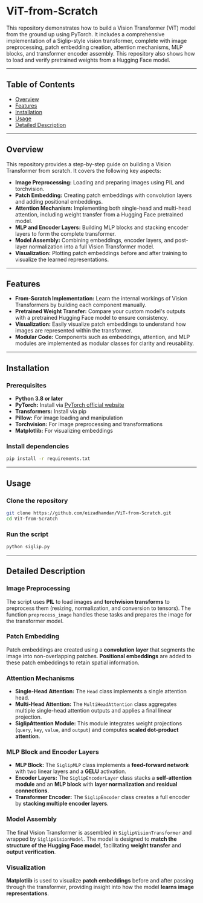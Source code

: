 # ViT-from-Scratch

This repository demonstrates how to build a Vision Transformer (ViT) model from the ground up using PyTorch. It includes a comprehensive implementation of a Siglip-style vision transformer, complete with image preprocessing, patch embedding creation, attention mechanisms, MLP blocks, and transformer encoder assembly. This repository also shows how to load and verify pretrained weights from a Hugging Face model.

---

## Table of Contents

- [Overview](#overview)
- [Features](#features)
- [Installation](#installation)
- [Usage](#usage)
- [Detailed Description](#detailed-description)

---

## Overview

This repository provides a step-by-step guide on building a Vision Transformer from scratch. It covers the following key aspects:

- **Image Preprocessing:** Loading and preparing images using PIL and torchvision.
- **Patch Embedding:** Creating patch embeddings with convolution layers and adding positional embeddings.
- **Attention Mechanism:** Implementing both single-head and multi-head attention, including weight transfer from a Hugging Face pretrained model.
- **MLP and Encoder Layers:** Building MLP blocks and stacking encoder layers to form the complete transformer.
- **Model Assembly:** Combining embeddings, encoder layers, and post-layer normalization into a full Vision Transformer model.
- **Visualization:** Plotting patch embeddings before and after training to visualize the learned representations.

---

## Features

- **From-Scratch Implementation:** Learn the internal workings of Vision Transformers by building each component manually.
- **Pretrained Weight Transfer:** Compare your custom model's outputs with a pretrained Hugging Face model to ensure consistency.
- **Visualization:** Easily visualize patch embeddings to understand how images are represented within the transformer.
- **Modular Code:** Components such as embeddings, attention, and MLP modules are implemented as modular classes for clarity and reusability.

---

## Installation

### Prerequisites

- **Python 3.8 or later**
- **PyTorch:** Install via [PyTorch official website](https://pytorch.org/get-started/locally/)
- **Transformers:** Install via pip
- **Pillow:** For image loading and manipulation
- **Torchvision:** For image preprocessing and transformations
- **Matplotlib:** For visualizing embeddings

### Install dependencies

```bash
pip install -r requirements.txt
```

---

## Usage

### Clone the repository

```bash
git clone https://github.com/eizadhamdan/ViT-from-Scratch.git
cd ViT-from-Scratch
```

### Run the script

```bash
python siglip.py
```

---

## Detailed Description

### Image Preprocessing

The script uses **PIL** to load images and **torchvision transforms** to preprocess them (resizing, normalization, and conversion to tensors). The function `preprocess_image` handles these tasks and prepares the image for the transformer model.

### Patch Embedding

Patch embeddings are created using a **convolution layer** that segments the image into non-overlapping patches. **Positional embeddings** are added to these patch embeddings to retain spatial information.

### Attention Mechanisms

- **Single-Head Attention:** The `Head` class implements a single attention head.
- **Multi-Head Attention:** The `MultiHeadAttention` class aggregates multiple single-head attention outputs and applies a final linear projection.
- **SiglipAttention Module:** This module integrates weight projections (`query`, `key`, `value`, and `output`) and computes **scaled dot-product attention**.

### MLP Block and Encoder Layers

- **MLP Block:** The `SiglipMLP` class implements a **feed-forward network** with two linear layers and a **GELU** activation.
- **Encoder Layers:** The `SiglipEncoderLayer` class stacks a **self-attention module** and an **MLP block** with **layer normalization** and **residual connections**.
- **Transformer Encoder:** The `SiglipEncoder` class creates a full encoder by **stacking multiple encoder layers**.

### Model Assembly

The final Vision Transformer is assembled in `SiglipVisionTransformer` and wrapped by `SiglipVisionModel`. The model is designed to **match the structure of the Hugging Face model**, facilitating **weight transfer** and **output verification**.

### Visualization

**Matplotlib** is used to visualize **patch embeddings** before and after passing through the transformer, providing insight into how the model **learns image representations**.
